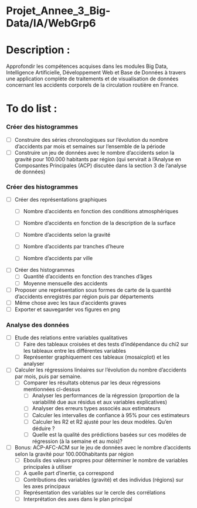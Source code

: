 # Projet_Annee_3_Big-Data/IA/WebGrp6

# Description :
Approfondir les compétences acquises dans les modules Big Data, Intelligence Artificielle, Développement Web et Base de Données à travers une application complète de traitements et de visualisation de données concernant les accidents corporels de la circulation routière en France.

# To do list :
### Créer des histogrammes
  - [ ] Construire des séries chronologiques sur l’évolution du nombre d’accidents par mois et semaines sur l’ensemble de la période
  - [ ] Construire un jeu de données avec le nombre d’accidents selon la gravité pour 100.000 habitants par région (qui servirait à l’Analyse en Composantes Principales (ACP) discutée dans la section 3 de l’analyse de données)
  
 ### Créer des histogrammes 
  - [ ] Créer des représentations graphiques
    - [ ] Nombre d’accidents en fonction des conditions atmosphériques
    - [ ] Nombre d’accidents en fonction de la description de la surface
    - [ ] Nombre d’accidents selon la gravité
    - [ ] Nombre d’accidents par tranches d’heure
    - [ ] Nombre d’accidents par ville


  - [ ] Créer des histogrammes
    - [ ] Quantité d’accidents en fonction des tranches d’âges
    - [ ] Moyenne mensuelle des accidents
  - [ ] Proposer une représentation sous formes de carte de la quantité d’accidents enregistrés par région puis par départements
  - [ ] Même chose avec les taux d’accidents graves
  - [ ] Exporter et sauvegarder vos figures en png

 ### Analyse des données
  - [ ] Etude des relations entre variables qualitatives
    - [ ] Faire des tableaux croisées et des tests d’indépendance du chi2 sur les tableaux entre les différentes variables
    - [ ] Représenter graphiquement ces tableaux (mosaicplot) et les analyser
  - [ ] Calculer les régressions linéaires sur l’évolution du nombre d’accidents par mois, puis par semaine.
    - [ ] Comparer les résultats obtenus par les deux régressions mentionnées ci-dessus
      - [ ] Analyser les performances de la régression (proportion de la variabilité due aux résidus et aux variables explicatives)
      - [ ] Analyser des erreurs types associés aux estimateurs
      - [ ] Calculer les intervalles de confiance à 95% pour ces estimateurs
      - [ ] Calculer les R2 et R2 ajusté pour les deux modèles. Qu’en déduire ?
      - [ ] Quelle est la qualité des prédictions basées sur ces modèles de régression (à la semaine et au mois)?
  - [ ] Bonus: ACP-AFC-ACM sur le jeu de données avec le nombre d’accidents selon la gravité pour 100.000habitants par région
    - [ ] Eboulis des valeurs propres pour déterminer le nombre de variables principales à utiliser
    - [ ] A quelle part d’inertie, ça correspond
    - [ ] Contributions des variables (gravité) et des individus (régions) sur les axes principaux
    - [ ] Représentation des variables sur le cercle des corrélations
    - [ ] Interprétation des axes dans le plan principal
